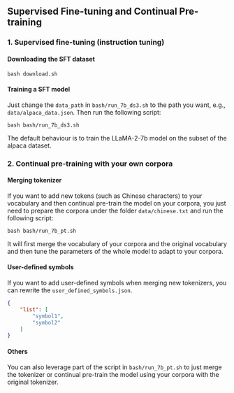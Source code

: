 ## Supervised Fine-tuning and Continual Pre-training

### 1. Supervised fine-tuning (instruction tuning)
#### Downloading the SFT dataset
```shell
bash download.sh
```

#### Training a SFT model
Just change the `data_path` in `bash/run_7b_ds3.sh` to the path you want, e.g., `data/alpaca_data.json`. Then run the following script:
```shell
bash bash/run_7b_ds3.sh
```

The default behaviour is to train the LLaMA-2-7b model on the subset of the alpaca dataset.

### 2. Continual pre-training with your own corpora

#### Merging tokenizer

If you want to add new tokens (such as Chinese characters) to your vocabulary and then continual pre-train the model on your corpora, you just need to prepare the corpora under the folder `data/chinese.txt` and run the following script:

```shell
bash bash/run_7b_pt.sh
```

It will first merge the vocabulary of your corpora and the original vocabulary and then tune the parameters of the whole model to adapt to your corpora.

#### User-defined symbols

If you want to add user-defined symbols when merging new tokenizers, you can rewrite the `user_defined_symbols.json`. 

```json
{
    "list": [
    	"symbol1",
    	"symbol2"
    ]
}
```

#### Others
You can also leverage part of the script in `bash/run_7b_pt.sh` to just merge the tokenizer or continual pre-train the model using your corpora with the original tokenizer.